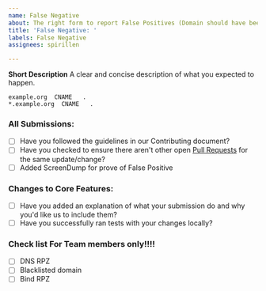 ```yaml
---
name: False Negative
about: The right form to report False Positives (Domain should have been blocked)
title: 'False Negative: '
labels: False Negative
assignees: spirillen

---
```


**Short Description**
A clear and concise description of what you expected to happen.

```
example.org  CNAME   .
*.example.org  CNAME   .
```
<!-- (Replace example.org with actual domain to block with NXDOMIN) -->


### All Submissions:

* [ ] Have you followed the guidelines in our Contributing document?
* [ ] Have you checked to ensure there aren't other open [Pull Requests](../../pulls) for the same update/change?
* [ ] Added ScreenDump for prove of False Positive

### Changes to Core Features:

* [ ] Have you added an explanation of what your submission do and why you'd like us to include them?
* [ ] Have you successfully ran tests with your changes locally?

### Check list For Team members only!!!!
* [ ] DNS RPZ
* [ ] Blacklisted domain
* [ ] Bind RPZ
